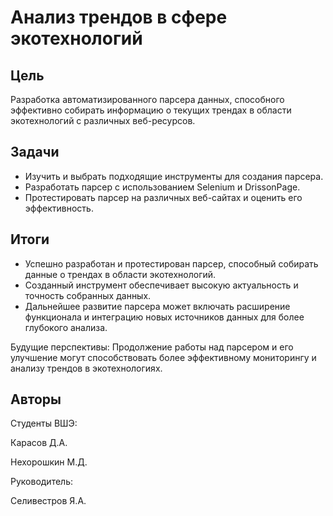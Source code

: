 # Анализ трендов в сфере экотехнологий

## Цель

Разработка автоматизированного парсера данных, способного эффективно собирать информацию о текущих трендах в области экотехнологий с различных веб-ресурсов.

## Задачи
- Изучить и выбрать подходящие инструменты для создания парсера.
- Разработать парсер с использованием Selenium и DrissonPage.
- Протестировать парсер на различных веб-сайтах и оценить его эффективность.

## Итоги
- Успешно разработан и протестирован парсер, способный собирать данные о трендах в области экотехнологий.
- Созданный инструмент обеспечивает высокую актуальность и точность собранных данных.
- Дальнейшее развитие парсера может включать расширение функционала и интеграцию новых источников данных для более глубокого анализа.

Будущие перспективы: Продолжение работы над парсером и его улучшение могут способствовать более эффективному мониторингу и анализу трендов в экотехнологиях.

## Авторы

Студенты ВШЭ:

Карасов Д.А.

Нехорошкин М.Д.

Руководитель:

Селивестров Я.А.
